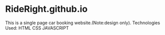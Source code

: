 # RideRight.github.io
This is a single page  car booking website.(Note:design only).
Technologies Used:
HTML
CSS
JAVASCRIPT

